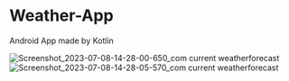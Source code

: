 # Weather-App
Android App made by Kotlin

![Screenshot_2023-07-08-14-28-00-650_com current weatherforecast](https://github.com/doomer-doomer/Weather-App/assets/74721478/7dd22434-a566-4d44-9136-154730b3793c)
![Screenshot_2023-07-08-14-28-05-570_com current weatherforecast](https://github.com/doomer-doomer/Weather-App/assets/74721478/dd9f1357-a9ac-42cc-be18-fe101d662e8e)
